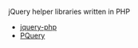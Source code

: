 jQuery helper libraries written in PHP
  * [jquery-php](http://code.google.com/p/jquery-php/)
  * [PQuery](http://www.ngcoders.com/php/pquery-php-and-jquery)